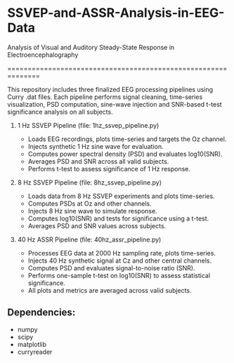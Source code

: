 # SSVEP-and-ASSR-Analysis-in-EEG-Data
Analysis of Visual and Auditory Steady-State Response in Electroencephalography

==============================================================

This repository includes three finalized EEG processing pipelines using Curry .dat files.
Each pipeline performs signal cleaning, time-series visualization, PSD computation, sine-wave injection and SNR-based t-test significance analysis on all subjects.

1. 1 Hz SSVEP Pipeline (file: 1hz_ssvep_pipeline.py)
   - Loads EEG recordings, plots time-series and targets the Oz channel.
   - Injects synthetic 1 Hz sine wave for evaluation.
   - Computes power spectral density (PSD) and evaluates log10(SNR).
   - Averages PSD and SNR across all valid subjects.
   - Performs t-test to assess significance of 1 Hz response.

2. 8 Hz SSVEP Pipeline (file: 8hz_ssvep_pipeline.py)
   - Loads data from 8 Hz SSVEP experiments and plots time-series.
   - Computes PSDs at Oz and other channels.
   - Injects 8 Hz sine wave to simulate response.
   - Computes log10(SNR) and tests for significance using a t-test.
   - Averages PSD and SNR values across subjects.

3. 40 Hz ASSR Pipeline (file: 40hz_assr_pipeline.py)
   - Processes EEG data at 2000 Hz sampling rate, plots time-series.
   - Injects 40 Hz synthetic signal at Cz and other central channels.
   - Computes PSD and evaluates signal-to-noise ratio (SNR).
   - Performs one-sample t-test on log10(SNR) to assess statistical significance.
   - All plots and metrics are averaged across valid subjects.

Dependencies:
-------------
- numpy
- scipy
- matplotlib
- curryreader


